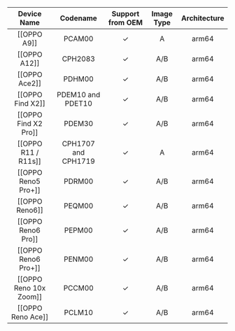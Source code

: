 |Device Name|Codename|Support from OEM|Image Type|Architecture|
|:-:|:-:|:-:|:-:|:-:|
|[[OPPO A9]]|PCAM00|✓|A|arm64|
|[[OPPO A12]]|CPH2083|✓|A/B|arm64|
|[[OPPO Ace2]]|PDHM00|✓|A/B|arm64|
|[[OPPO Find X2]]|PDEM10 and PDET10|✓|A/B|arm64|
|[[OPPO Find X2 Pro]]|PDEM30|✓|A/B|arm64|
|[[OPPO R11 / R11s]]|CPH1707 and CPH1719|✓|A|arm64|
|[[OPPO Reno5 Pro+]]|PDRM00|✓|A/B|arm64|
|[[OPPO Reno6]]|PEQM00|✓|A/B|arm64|
|[[OPPO Reno6 Pro]]|PEPM00|✓|A/B|arm64|
|[[OPPO Reno6 Pro+]]|PENM00|✓|A/B|arm64|
|[[OPPO Reno 10x Zoom]]|PCCM00|✓|A/B|arm64|
|[[OPPO Reno Ace]]|PCLM10|✓|A/B|arm64|
